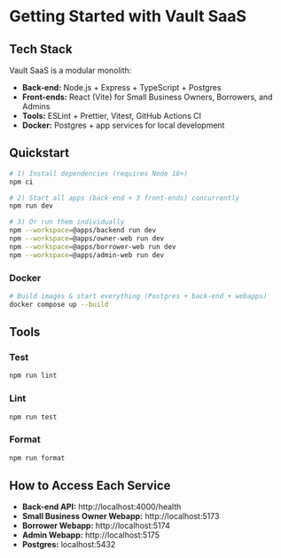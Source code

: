 # Getting Started with Vault SaaS

## Tech Stack

Vault SaaS is a modular monolith:

- **Back-end:** Node.js + Express + TypeScript + Postgres
- **Front-ends:** React (Vite) for Small Business Owners, Borrowers, and Admins
- **Tools:** ESLint + Prettier, Vitest, GitHub Actions CI
- **Docker:** Postgres + app services for local development

## Quickstart

```bash
# 1) Install dependencies (requires Node 18+)
npm ci

# 2) Start all apps (back-end + 3 front-ends) concurrently
npm run dev

# 3) Or run them individually
npm --workspace=@apps/backend run dev
npm --workspace=@apps/owner-web run dev
npm --workspace=@apps/borrower-web run dev
npm --workspace=@apps/admin-web run dev
```

### Docker

```bash
# Build images & start everything (Postgres + back-end + webapps)
docker compose up --build
```

## Tools

### Test

```bash
npm run lint
```

### Lint

```bash
npm run test
```

### Format

```bash
npm run format
```

## How to Access Each Service

- **Back-end API:** http://localhost:4000/health
- **Small Business Owner Webapp:** http://localhost:5173
- **Borrower Webapp:** http://localhost:5174
- **Admin Webapp:** http://localhost:5175
- **Postgres:** localhost:5432
